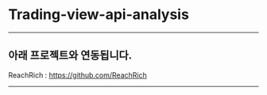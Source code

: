 # Trading-view-api-analysis

----------

## 아래 프로젝트와 연동됩니다.
ReachRich : https://github.com/ReachRich

----------
